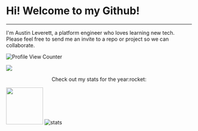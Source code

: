 # Hi! Welcome to my Github!
---
I'm Austin Leverett, a platform engineer who loves learning new tech.<br> 
Please feel free to send me an invite to a repo or project so we can collaborate. 

![Profile View Counter](https://komarev.com/ghpvc/?username=miliaus)&nbsp;&nbsp;

<a href="https://www.linkedin.com/in/all09/"><img src="https://img.shields.io/badge/LinkedIn-0077B5?style=for-the-badge&logo=linkedin&logoColor=white"></a>


<p align="center">
Check out my stats for the year:rocket:

<img src="https://github-readme-stats.vercel.app/api?username=miliaus&show_icons=true" height="100"></a>
![stats](https://github-readme-stats.vercel.app/api/top-langs/?username=miliaus)
</p>



